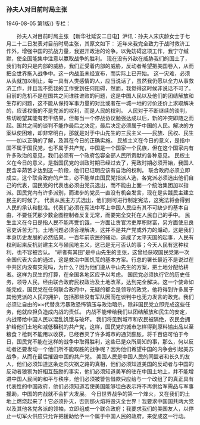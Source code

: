 ### 孙夫人对目前时局主张

1946-08-05
第1版()
专栏：

　　孙夫人对目前时局主张
    【新华社延安二日电】沪讯：孙夫人宋庆龄女士于七月二十二日发表对目前时局主张，其原文如下：
    近年来我完全致力于战时救济工作外，增强中国的抗战力量，我避开政治的论争。以免妨碍这项工作，我宁守缄默，使全国能集中注意以赢取战争的胜利。
    现在没有外敌在威胁我们的国土了，我们有的只是内部的威胁，我们正受着内部的威胁，反动者希望把美国卷入，从而把全世界拖入战争中。这一内战虽未经宣布，而实际上已开始。
    这一灾难，必须从头就加以制止，每一具有人类感情的人，应当说话了，虽然我仍愿以全力从事救济工作，并且我不愿我的工作受到任何阻碍，然而，我觉得这时候非说话不可了。
    目前的危机不是在国共之间谁胜谁败的问题，这是中国人民以及他们的团结解放和生存的问题，这不能从保持军事力量的对比或者在一城一地的讨价还价上求取解决的，应该权衡的不是党派的权利，而是人民的权利。
    人民对于不断继续的谈判，焦切盼望其能有若干结果，但每当一个停战协议勉强达成以后，新的冲突即随之而起。国共之间的谈判不能作最后之决定，最后决定必须属于中国的人民。解决的方案纵使困难，却非常明白，那就是对于中山先生的三民主义——民族、民权、民生——加以正确的了解，及其在今日的正确实施。
    民族主义在今日的意义，是指中国不属于国民党，也不属于共产党，中国是一个国家一个民族，但在这个国家内有许多政治的意见，我们必须有一个政府包容全部人民所贡献的各种意见。
    民权主义在今日的意义，是指国民党的训政时期已经过去了，宪政时期必须开始，我国人民含辛茹苦才达到这一阶段，他们已证明应该有自治的权利。
    联合政府必须立即成立，这个联合政府的产生，必不能单由国民党指派人选，各党派必须选出他们自己的代表，国民党的代表也必须由党员选出，而不能由上面一个统治集团加以指派。国民党内有许多派别，而进步的党员一直没有机会发言，现在是实践民主建立民主的时候了。
    代表从民主方式选出，他们则可进行制定宪法，这宪法将会得到人民的承认和批准。代表们必须在宪法中写上中国人民应有其不可缺少的基本自由，不要任凭那少数企图控制者反复无常，而要完全交托在人民自己的手中。
    民生主义在今日是指人民不能再受饥饿，一方面让贪官污吏厚积财富，另方面使忠良官吏诉苦无门。土地问题必须合理解决，这并不是共产党或外力的煽动，这是我们本身历史发展的必然结果。一百年前农民的骚动，造成了太平天国的起事，人民有权利起来反抗封建主义与殖民地主义，这已是无可否认的事；今天人民有这种权利，也不容被否认。
    “耕者有其田”是中山先生的主张，这曾经获取国民党第一次全国代表大会的通过，这是救治中国饥荒的基本方案。行总的署长最近不是说过在中共区内没有灾荒吗，为什么？因为他们遵从中山先生的方案，把土地分配给耕者。这样为民生的打算，在全国各地区应予以考虑。
    国民党必须执行它的历史任务，领导人民，经由联合政府民权政治及土地改革，达到完全解决。这一个使命如能完成，国民党在任何联合政府中，无疑的都会是领导的政党，他将得到许多属于其他党派的人民的拥护，包括那些没有军队因而在谈判中也无力发言的政党。我们必须让自由的××代替贪污暴政恐怖镇压与政治暗杀，除非国民党立即完成这些任务，他就应担负造成内战的责任。
    内战不能带给我们以团结解放和民生的安定，内战带给中国人民以混乱饥饿与破坏。
    我们将见到城市和农民被隔绝，农民会拥护给他们土地和减低租税的共产党，这样，国民党的城市怎样得到原料输出品以至粮食？枪刺不能用以收获，已经吞灭了许多城市的通货膨胀，将千百倍可怕于今日，国民党不能在这样的战争中取得胜利，这些已是众所周知的事，那么，何以反动者还要发动一个他们所不能取胜的战争呢？因为他们希望中国的内争会引起美苏战争，从而在最后摧毁中国的共产党。
    美国人民是中国人民的同盟者和长久的友人，他们必须知道这条走向灾祸之路的真相，他们必须知道美国的反动者与中国的反动者狼狈为奸相互鼓励的事实，他们必须知道美军的驻在中国土地上，并不能增进中国人民间的和平与秩序，他们必须被警告借款只应给与一个改组了的真正具有代表性的中国政府，他们必须知道若使美国能够坦白表示将不再供给军需品与军事援助，中国的内战就不会扩大发展。
    今日世界战争的第一个烽火，又在我们的土地上燃烧起来了！它必须扑灭，否则那火焰将毁灭全世界！我要求中国国共两大党以及其他各党各派的领袖，立即组成一个联合政府；我要求我们的美国友人，以停止一切军火供应只允许把援助给予一个属于中国人民的政府，来促成这一行动。
